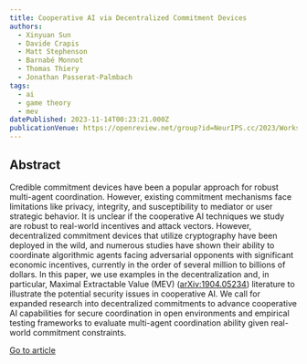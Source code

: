 ```yaml
---
title: Cooperative AI via Decentralized Commitment Devices
authors:
  - Xinyuan Sun
  - Davide Crapis
  - Matt Stephenson
  - Barnabé Monnot
  - Thomas Thiery
  - Jonathan Passerat-Palmbach
tags:
  - ai
  - game theory
  - mev
datePublished: 2023-11-14T00:23:21.000Z
publicationVenue: https://openreview.net/group?id=NeurIPS.cc/2023/Workshop/MASEC#tab-accept-oral @ NeurIPS 2023
---
```


## Abstract

Credible commitment devices have been a popular approach for robust multi-agent coordination. However, existing commitment mechanisms face limitations like privacy, integrity, and susceptibility to mediator or user strategic behavior. It is unclear if the cooperative AI techniques we study are robust to real-world incentives and attack vectors. However, decentralized commitment devices that utilize cryptography have been deployed in the wild, and numerous studies have shown their ability to coordinate algorithmic agents facing adversarial opponents with significant economic incentives, currently in the order of several million to billions of dollars. In this paper, we use examples in the decentralization and, in particular, Maximal Extractable Value (MEV) ([arXiv:1904.05234](https://arxiv.org/abs/1904.05234)) literature to illustrate the potential security issues in cooperative AI. We call for expanded research into decentralized commitments to advance cooperative AI capabilities for secure coordination in open environments and empirical testing frameworks to evaluate multi-agent coordination ability given real-world commitment constraints.

[Go to article](https://arxiv.org/abs/2311.07815)
